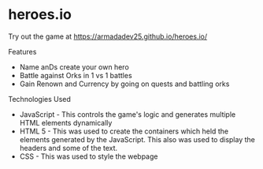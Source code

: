 # heroes.io

Try out the game at https://armadadev25.github.io/heroes.io/

Features
- Name anDs create your own hero
- Battle against Orks in 1 vs 1 battles
- Gain Renown and Currency by going on quests and battling orks

Technologies Used
- JavaScript - This controls the game's logic and generates multiple HTML elements dynamically
- HTML 5 - This was used to create the containers which held the elements generated by the JavaScript. This also was used to display the headers and some of the text.
- CSS - This was used to style the webpage
 
